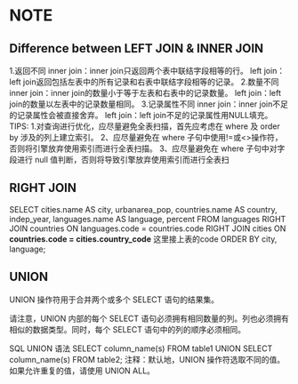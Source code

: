 # NOTE
## Difference between LEFT JOIN & INNER JOIN
1.返回不同
inner join：inner join只返回两个表中联结字段相等的行。
left join：left join返回包括左表中的所有记录和右表中联结字段相等的记录。
2.数量不同
inner join：inner join的数量小于等于左表和右表中的记录数量。
left join：left join的数量以左表中的记录数量相同。
3.记录属性不同
inner join：inner join不足的记录属性会被直接舍弃。
left join：left join不足的记录属性用NULL填充。
TIPS:
1.对查询进行优化，应尽量避免全表扫描，首先应考虑在 where 及 order by 涉及的列上建立索引。
2、应尽量避免在 where 子句中使用!=或&lt;&gt;操作符，否则将引擎放弃使用索引而进行全表扫描。
3、应尽量避免在 where 子句中对字段进行 null 值判断，否则将导致引擎放弃使用索引而进行全表扫

## RIGHT JOIN
SELECT cities.name AS city, urbanarea_pop, countries.name AS country,
       indep_year, languages.name AS language, percent
FROM languages
  RIGHT JOIN countries
    ON languages.code = countries.code
  RIGHT JOIN cities
    ON **countries.code = cities.country_code** 这里接上表的code
ORDER BY city, language;

## UNION
UNION 操作符用于合并两个或多个 SELECT 语句的结果集。

请注意，UNION 内部的每个 SELECT 语句必须拥有相同数量的列。列也必须拥有相似的数据类型。同时，每个 SELECT 语句中的列的顺序必须相同。

SQL UNION 语法
SELECT column_name(s) FROM table1
UNION
SELECT column_name(s) FROM table2;
注释：默认地，UNION 操作符选取不同的值。如果允许重复的值，请使用 UNION ALL。

